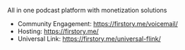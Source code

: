 All in one podcast platform with monetization solutions

* Community Engagement: https://firstory.me/voicemail/
* Hosting: https://firstory.me/
* Universal Link: https://firstory.me/universal-flink/
